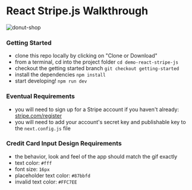 # React Stripe.js Walkthrough

![donut-shop](https://user-images.githubusercontent.com/59585336/74299251-111fb300-4d1a-11ea-932b-a6e7b33f6ea8.gif)

### Getting Started

- clone this repo locally by clicking on "Clone or Download"
- from a terminal, cd into the project folder `cd demo-react-stripe-js`
- checkout the getting started branch `git checkout getting-started`
- install the dependencies `npm install`
- start developing! `npm run dev`

### Eventual Requirements

- you will need to sign up for a Stripe account if you haven't already: [stripe.com/register](https://stripe.com/register)
- you will need to add your account's secret key and publishable key to the `next.config.js` file

### Credit Card Input Design Requirements

- the behavior, look and feel of the app should match the gif exactly
- text color: `#fff`
- font size: `16px`
- placeholder text color: `#87bbfd`
- invalid text color: `#FFC7EE`
